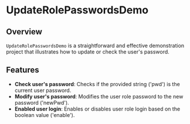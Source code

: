 # UpdateRolePasswordsDemo

## Overview

`UpdateRolePasswordsDemo` is a straightforward and effective demonstration project that illustrates how to update or check the user's password.

## Features

- **Check user's password**: Checks if the provided string ('pwd') is the current user password.
- **Modify user's password**: Modifies the user role password to the new password ('newPwd').
- **Enabled user login**: Enables or disables user role login based on the boolean value ('enable').
